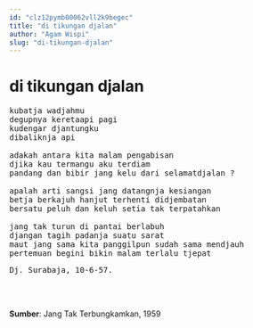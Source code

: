 ```yaml
---
id: "clz12pymb00062vll2k9begec"
title: "di tikungan djalan"
author: "Agam Wispi"
slug: "di-tikungan-djalan"
---
```


# di tikungan djalan

<pre>
kubatja wadjahmu
degupnya keretaapi pagi
kudengar djantungku
dibaliknja api

adakah antara kita malam pengabisan
djika kau termangu aku terdiam
pandang dan bibir jang kelu dari selamatdjalan ?

apalah arti sangsi jang datangnja kesiangan
betja berkajuh hanjut terhenti didjembatan
bersatu peluh dan keluh setia tak terpatahkan

jang tak turun di pantai berlabuh
djangan tagih padanja suatu sarat
maut jang sama kita panggilpun sudah sama mendjauh
pertemuan begini bikin malam terlalu tjepat
</pre>
<pre>
Dj. Surabaja, 10-6-57.
</pre>
<br/><br/>

**Sumber**: Jang Tak Terbungkamkan, 1959

